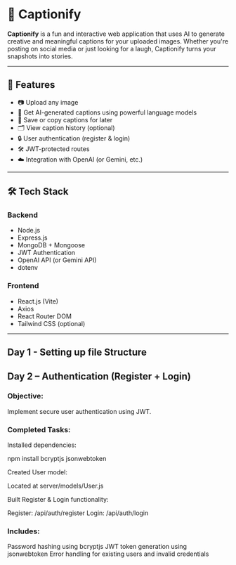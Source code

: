 # 📸 Captionify

**Captionify** is a fun and interactive web application that uses AI to generate creative and meaningful captions for your uploaded images. Whether you're posting on social media or just looking for a laugh, Captionify turns your snapshots into stories.

---

## 🚀 Features

- 📷 Upload any image
- 🤖 Get AI-generated captions using powerful language models
- 📝 Save or copy captions for later
- 🗂️ View caption history (optional)
- 🔒 User authentication (register & login)
- 🛠️ JWT-protected routes
- ☁️ Integration with OpenAI (or Gemini, etc.)

---

## 🛠️ Tech Stack

### Backend
- Node.js
- Express.js
- MongoDB + Mongoose
- JWT Authentication
- OpenAI API (or Gemini API)
- dotenv

### Frontend
- React.js (Vite)
- Axios
- React Router DOM
- Tailwind CSS (optional)

---

## Day 1 - Setting up file Structure


## Day 2 – Authentication (Register + Login)

### Objective:

Implement secure user authentication using JWT.

### Completed Tasks:

Installed dependencies:

npm install bcryptjs jsonwebtoken

Created User model:

Located at server/models/User.js

Built Register & Login functionality:

Register: /api/auth/register
Login: /api/auth/login

### Includes:

Password hashing using bcryptjs
JWT token generation using jsonwebtoken
Error handling for existing users and invalid credentials